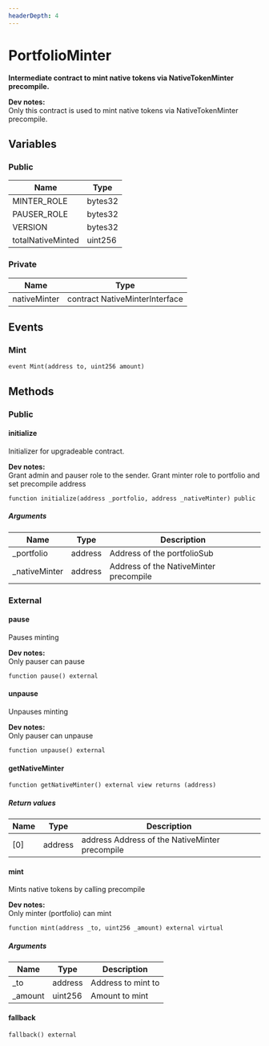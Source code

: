```yaml
---
headerDepth: 4
---
```


# PortfolioMinter

**Intermediate contract to mint native tokens via NativeTokenMinter precompile.**

**Dev notes:** \
Only this contract is used to mint native tokens via NativeTokenMinter precompile.

## Variables

### Public

| Name | Type |
| --- | --- |
| MINTER_ROLE | bytes32 |
| PAUSER_ROLE | bytes32 |
| VERSION | bytes32 |
| totalNativeMinted | uint256 |

### Private

| Name | Type |
| --- | --- |
| nativeMinter | contract NativeMinterInterface |

## Events

### Mint

```solidity:no-line-numbers
event Mint(address to, uint256 amount)
```

## Methods

### Public

#### initialize

Initializer for upgradeable contract.

**Dev notes:** \
Grant admin and pauser role to the sender. Grant minter role to portfolio and set precompile address

```solidity:no-line-numbers
function initialize(address _portfolio, address _nativeMinter) public
```

##### Arguments

| Name | Type | Description |
| ---- | ---- | ----------- |
| _portfolio | address | Address of the portfolioSub |
| _nativeMinter | address | Address of the NativeMinter precompile |

### External

#### pause

Pauses minting

**Dev notes:** \
Only pauser can pause

```solidity:no-line-numbers
function pause() external
```

#### unpause

Unpauses minting

**Dev notes:** \
Only pauser can unpause

```solidity:no-line-numbers
function unpause() external
```

#### getNativeMinter

```solidity:no-line-numbers
function getNativeMinter() external view returns (address)
```

##### Return values

| Name | Type | Description |
| ---- | ---- | ----------- |
| [0] | address | address  Address of the NativeMinter precompile |

#### mint

Mints native tokens by calling precompile

**Dev notes:** \
Only minter (portfolio) can mint

```solidity:no-line-numbers
function mint(address _to, uint256 _amount) external virtual
```

##### Arguments

| Name | Type | Description |
| ---- | ---- | ----------- |
| _to | address | Address to mint to |
| _amount | uint256 | Amount to mint |

#### fallback

```solidity:no-line-numbers
fallback() external
```

